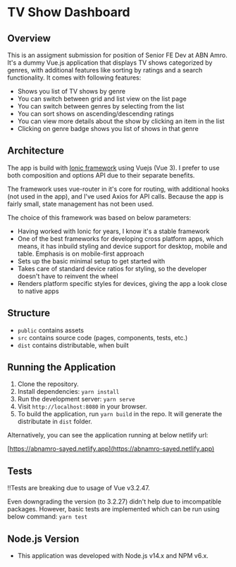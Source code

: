 # TV Show Dashboard

## Overview
This is an assigment submission for position of Senior FE Dev at ABN Amro. It's a dummy Vue.js application that displays TV shows categorized by genres, with additional features like sorting by ratings and a search functionality. It comes with following features:

- Shows you list of TV shows by genre
- You can switch between grid and list view on the list page
- You can switch between genres by selecting from the list
- You can sort shows on ascending/descending ratings
- You can view more details about the show by clicking an item in the list
- Clicking on genre badge shows you list of shows in that genre

## Architecture
The app is build with [Ionic framework](https://ionicframework.com) using Vuejs (Vue 3). I prefer to use both composition and options API due to their separate benefits.

The framework uses vue-router in it's core for routing, with additional hooks (not used in the app), and I've used Axios for API calls. Because the app is fairly small, state management has not been used.

The choice of this framework was based on below parameters:

- Having worked with Ionic for years, I know it's a stable framework
- One of the best frameworks for developing cross platform apps, which means, it has inbuild styling and device support for desktop, mobile and table. Emphasis is on mobile-first approach
- Sets up the basic minimal setup to get started with
- Takes care of standard device ratios for styling, so the developer doesn't have to reinvent the wheel
- Renders platform specific styles for devices, giving the app a look close to native apps

## Structure
- `public` contains assets
- `src` contains source code (pages, components, tests, etc.)
- `dist` contains distributable, when built

## Running the Application
1. Clone the repository.
2. Install dependencies: `yarn install`
3. Run the development server: `yarn serve`
4. Visit `http://localhost:8080` in your browser.
5. To build the application, run `yarn build` in the repo. It will generate the distributate in `dist` folder.

Alternatively, you can see the application running at below netlify url:

[https://abnamro-sayed.netlify.app](https://abnamro-sayed.netlify.app)

## Tests
!!Tests are breaking due to usage of Vue v3.2.47.

Even downgrading the version (to 3.2.27) didn't help due to imcompatible packages. However, basic tests are implemented which can be run using below command:
`yarn test`

## Node.js Version
- This application was developed with Node.js v14.x and NPM v6.x.
